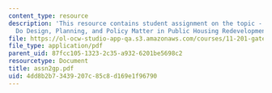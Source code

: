 ```yaml
---
content_type: resource
description: 'This resource contains student assignment on the topic - Case 1: How
  Do Design, Planning, and Policy Matter in Public Housing Redevelopment?'
file: https://ol-ocw-studio-app-qa.s3.amazonaws.com/courses/11-201-gateway-planning-action-fall-2005/4dd8b2b73439207c85c8d169e1f96790_assn2gp.pdf
file_type: application/pdf
parent_uid: 87fcc105-1323-2c35-a932-6201be5698c2
resourcetype: Document
title: assn2gp.pdf
uid: 4dd8b2b7-3439-207c-85c8-d169e1f96790
---
```

